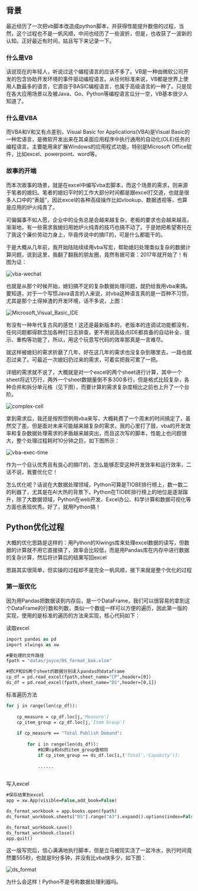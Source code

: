 ## **背景**

最近经历了一次把vb脚本改造成python脚本，并获得性能提升数倍的过程，当然，这个过程也不是一帆风顺，中间也经历了一些波折，但是，也收获了一波新的认知。正好最近有时间，姑且写下来记录一下。

### **什么是VB**
话说现在的年轻人，听说过这个编程语言的应该不多了。VB是一种由微软公司开发的包含协助开发环境的事件驱动编程语言。从任何标准来说，VB都是世界上使用人数最多的语言，它源自于BASIC编程语言，也属于高级语言的一种了。只是现在各大应用场景以及被Java、Go、Python等编程语言瓜分一空，VB基本很少人知道了。

### **什么是VBA**
而VBA和V和又有点差别，Visual Basic for Applications(VBA)是Visual Basic的一种宏语言，是微软开发出来在其桌面应用程序中执行通用的自动化(OLE)任务的编程语言。主要能用来扩展Windows的应用程式功能，特别是Microsoft Office软件，比如excel、powerpoint、word等。

### **故事的开端**
而本次故事的场景，就是在excel中编写vba宏脚本，而这个场景的需求，则来源于笔者的媳妇。笔者的媳妇平时的工作大部分时间都是跟excel打交道，也就是很多人口中的“表姐”，因此excel的各种高级操作比如vlookup、数据透视等，也算是应用的炉火纯青了。

可偏偏事不如人愿，企业中的业务总是会越来越复杂，老板的要求也会越来越高，渐渐地，有一些需求我媳妇用她炉火纯青的技巧也搞不动了。于是她把希望寄托在了我这个廉价劳动力身上，毕竟传说中的搞IT的，可是什么都能干的。

于是大概从几年前，我开始陆陆续续用vba写宏，帮助媳妇处理类似复杂的数据计算问题，说到这里，我翻了翻我的朋友圈，竟然有据可查：2017年就开始了！有图为证：

![vba-wechat](https://github.com/xiaoyuge/Tech-Notes/blob/main/Python/resources/vba_wechat.jpeg)

也就是从那个时候开始，媳妇搞不定的复杂数据处理问题，就扔给我用vba来搞。要知道，对于一个写惯Java语言的人来说，对vba这种语言真的是一百种不习惯，尤其是那个土得掉渣的开发环境，话不多说，上图：

![Microsoft_Visual_Basic_IDE](https://github.com/xiaoyuge/Tech-Notes/blob/main/Python/resources/Microsoft_Visual_Basic_IDE.png)

有没有一种年代复古风的感觉！这还是最新版本的，老版本的连调试功能都没有，任何问题都得默念加各种打日志排查，更不用说高级点IDE都具备的自动补全、提示、重构等功能了，所以，用这个玩意写代码的效率那真是一言难尽。

就这样被媳妇的需求折磨了几年，好在这几年的需求也没复杂到哪里去，一路也就忍过来了。可最近一次媳妇扔过来的需求，可着实把我可累了一把。

详细的需求就不说了，大概就是对一个excel的两个sheet进行计算，其中一个sheet将近1万行，两外一个sheet数据量倒不多300多行，但是格式比较复杂，各种合并和拆分单元格（见下图），而要计算的需求复杂度相比之前也上升了一个台阶。

![complex-cell](https://github.com/xiaoyuge/Tech-Notes/blob/main/Python/resources/complex-cell.png)

拿到需求后，我还是按照惯例用vba来写，大概耗费了一个周末的时间搞定了，虽然交了差。但是面对未来可能越来越复杂的需求，我的心里打了鼓，vba的开发效率和复杂数据处理需求的矛盾越来越突出，而且这次写的脚本，性能上也问题很大，整个处理过程耗时10分钟之巨，如下图所示：

![vba-exec-time](https://github.com/xiaoyuge/Tech-Notes/blob/main/Python/resources/vba_exec_time.png)

作为一个自认优秀且有良心的搞IT的，怎么能够忍受这种开发效率和运行效率，二话不说，我要优化它！

怎么优化呢？话说在大数据处理领域，Python可算是TIOBE排行榜上，数一数二的利器了，尤其是在AI大热的背景下，Python在TIOBE排行榜上的地位是逐渐蹿升，除了大数据领域，Python在web开发、Excel办公、科学计算和数据可视化等方面也表现优秀。好了，就用Python搞！

## **Python优化过程**

大概的优化思路是这样的：用Python的Xlwings库来处理excel数据的读写，但数据的计算就不用它直接搞了，效率会比较低，而是用Pandas库在内存中进行数据的复杂计算，然后将计算后的结果写回excel

思路其实很简单，但实操的过程却不是完全一帆风顺，接下来就是整个优化的过程

### **第一版优化**
因为用Pandas把数据读到内存后，是一个DataFrame，我们可以很容易的拿到这个DataFrame的行数和列数，类似一个数组一样可以方便的遍历，因此第一版的实现，使用的是标准的遍历的方法来实现，核心代码如下：

读取excel
```vb
import pandas as pd
import xlwings as xw

#要处理的文件路径
fpath = "datas/joyce/DS_format_bak.xlsm"

#把CP和DS两个sheet的数据分别读入pandas的dataframe
cp_df = pd.read_excel(fpath,sheet_name="CP",header=[0])
ds_df = pd.read_excel(fpath,sheet_name="DS",header=[0,1])
```

标准遍历方法
```vb
for j in range(len(cp_df)):
    
    cp_measure = cp_df.loc[j,'Measure']
    cp_item_group = cp_df.loc[j,'Item Group']
    
    if cp_measure == "Total Publish Demand":
        
        for i in range(len(ds_df)):
            #如果cp和ds的item_group值相同
            if cp_item_group == ds_df.loc[i,('Total','Capabity')]:
            
            ......
                
```

写入excel
```vb
#保存结果到excel       
app = xw.App(visible=False,add_book=False)

ds_format_workbook = app.books.open(fpath)
ds_format_workbook.sheets["DS"].range("A3").expand().options(index=False).value = ds_df 

ds_format_workbook.save()
ds_format_workbook.close()
app.quit()
```

这一版写完后，信心满满地执行脚本，但是立马被现实浇了一盆冷水，执行时间竟然要555秒，也就是9分多钟，并没有比vba快多少，如下图：

![ds_format](https://github.com/xiaoyuge/Tech-Notes/blob/main/Python/resources/ds_format_py%E2%80%94for.png)

为什么会这样！Python不是号称数据处理利器吗。
